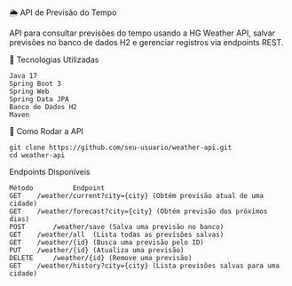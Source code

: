 🌦️ API de Previsão do Tempo

API para consultar previsões do tempo usando a HG Weather API, salvar previsões no banco de dados H2 e gerenciar registros via endpoints REST.

📌 Tecnologias Utilizadas

    Java 17
    Spring Boot 3
    Spring Web
    Spring Data JPA
    Banco de Dados H2
    Maven

🚀 Como Rodar a API 

    git clone https://github.com/seu-usuario/weather-api.git
    cd weather-api

Endpoints Disponíveis

    Método	        Endpoint	                  
    GET	   /weather/current?city={city} (Obtém previsão atual de uma cidade)
    GET	   /weather/forecast?city={city} (Obtém previsão dos próximos dias)
    POST       /weather/save (Salva uma previsão no banco)
    GET	   /weather/all	 (Lista todas as previsões salvas)
    GET	   /weather/{id} (Busca uma previsão pelo ID)
    PUT	   /weather/{id} (Atualiza uma previsão)
    DELETE     /weather/{id} (Remove uma previsão)
    GET	   /weather/history?city={city} (Lista previsões salvas para uma cidade)
